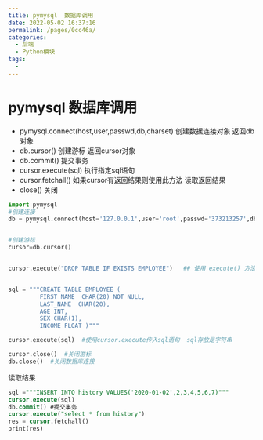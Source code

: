 ```yaml
---
title: pymysql  数据库调用
date: 2022-05-02 16:37:16
permalink: /pages/0cc46a/
categories:
  - 后端
  - Python模块
tags:
  - 
---
```

# pymysql  数据库调用

- pymysql.connect(host,user,passwd,db,charset)   创建数据连接对象  返回db对象
- db.cursor()   创建游标  返回cursor对象
- db.commit()  提交事务
- cursor.execute(sql)   执行指定sql语句
- cursor.fetchall()   如果cursor有返回结果则使用此方法 读取返回结果
- close() 关闭

```python
import pymysql
#创建连接
db = pymysql.connect(host='127.0.0.1',user='root',passwd='373213257',db='cov',charset='utf8')    #charset是utf8而不是utf-8


#创建游标
cursor=db.cursor()


cursor.execute("DROP TABLE IF EXISTS EMPLOYEE")   ## 使用 execute() 方法执行 SQL，如果表存在则删除


sql = """CREATE TABLE EMPLOYEE (
         FIRST_NAME  CHAR(20) NOT NULL,
         LAST_NAME  CHAR(20),
         AGE INT,  
         SEX CHAR(1),
         INCOME FLOAT )"""

cursor.execute(sql)  #使用cursor.execute传入sql语句  sql存放是字符串

cursor.close()  #关闭游标
db.close()  #关闭数据库连接
```

读取结果

```sql
sql ="""INSERT INTO history VALUES('2020-01-02',2,3,4,5,6,7)"""
cursor.execute(sql)
db.commit() #提交事务
cursor.execute("select * from history")
res = cursor.fetchall()
print(res)
```



